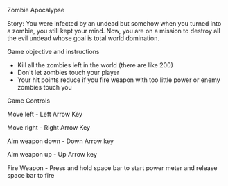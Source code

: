 Zombie Apocalypse

Story: You were infected by an undead but somehow when you turned into a zombie, you still kept your mind. Now, you are on a mission to destroy all the evil undead whose goal is total world domination.

Game objective and instructions
- Kill all the zombies left in the world (there are like 200)
- Don't let zombies touch your player
- Your hit points reduce if you fire weapon with too little power or enemy zombies touch you

Game Controls

Move left - Left Arrow Key

Move right - Right Arrow Key

Aim weapon down - Down Arrow key

Aim weapon up - Up Arrow key

Fire Weapon - Press and hold space bar to start power meter and release space bar to fire
